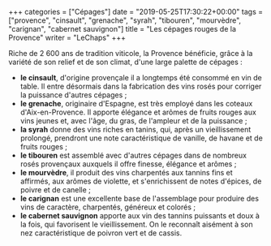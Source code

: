 +++
categories = ["Cépages"]
date = "2019-05-25T17:30:22+00:00"
tags = ["provence", "cinsault", "grenache", "syrah", "tibouren", "mourvèdre", "carignan", "cabernet sauvignon"]
title = "Les cépages rouges de la Provence"
writer = "LeChaps"
+++

Riche de 2 600 ans de tradition viticole, la Provence bénéficie, grâce à la variété de son relief et de son climat, d'une large palette de cépages :

* **le cinsault**,  d'origine provençale il a longtemps été consommé en vin de table. Il entre désormais dans la fabrication des vins rosés pour corriger la puissance d'autres cépages ;
* **le grenache**, originaire d'Espagne, est très employé dans les coteaux d'Aix-en-Provence. Il apporte élégance et arômes de fruits rouges aux vins jeunes et, avec l'âge, du gras, de l'ampleur et de la puissance ;
* **la syrah** donne des vins riches en tanins, qui, après un vieillissement prolongé, prendront une note caractéristique de vanille, de havane et de fruits rouges ;
* **le tibouren** est assemblé avec d'autres cépages dans de nombreux rosés provençaux auxquels il offre finesse, élégance et arômes ;
* **le mourvèdre**, il produit des vins charpentés aux tannins fins et affirmés, aux arômes de violette, et s'enrichissent de notes d'épices, de poivre et de canelle ;
* **le carignan** est une excellente base de l'assemblage pour produire des vins de caractère, charpentés, généreux et colorés ;
* **le cabernet sauvignon** apporte aux vin des tannins puissants et doux à la fois, qui favorisent le vieillissement. On le reconnaît aisément à son nez caractéristique de poivron vert et de cassis.
